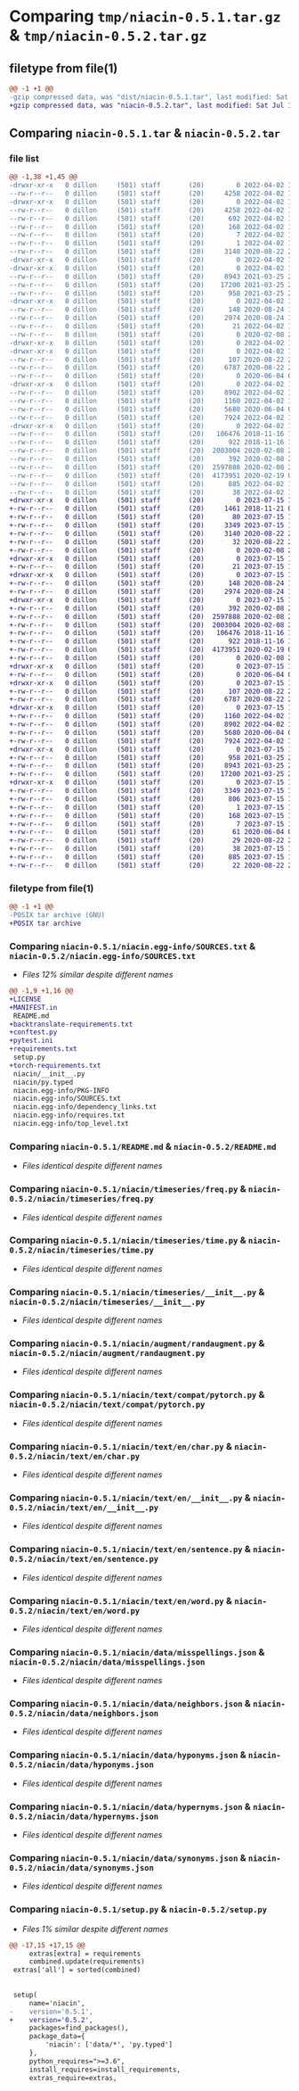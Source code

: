 # Comparing `tmp/niacin-0.5.1.tar.gz` & `tmp/niacin-0.5.2.tar.gz`

## filetype from file(1)

```diff
@@ -1 +1 @@
-gzip compressed data, was "dist/niacin-0.5.1.tar", last modified: Sat Apr  2 17:06:07 2022, max compression
+gzip compressed data, was "niacin-0.5.2.tar", last modified: Sat Jul 15 16:54:05 2023, max compression
```

## Comparing `niacin-0.5.1.tar` & `niacin-0.5.2.tar`

### file list

```diff
@@ -1,38 +1,45 @@
-drwxr-xr-x   0 dillon     (501) staff       (20)        0 2022-04-02 17:06:07.000000 niacin-0.5.1/
--rw-r--r--   0 dillon     (501) staff       (20)     4258 2022-04-02 17:06:07.000000 niacin-0.5.1/PKG-INFO
-drwxr-xr-x   0 dillon     (501) staff       (20)        0 2022-04-02 17:06:07.000000 niacin-0.5.1/niacin.egg-info/
--rw-r--r--   0 dillon     (501) staff       (20)     4258 2022-04-02 17:06:07.000000 niacin-0.5.1/niacin.egg-info/PKG-INFO
--rw-r--r--   0 dillon     (501) staff       (20)      692 2022-04-02 17:06:07.000000 niacin-0.5.1/niacin.egg-info/SOURCES.txt
--rw-r--r--   0 dillon     (501) staff       (20)      168 2022-04-02 17:06:07.000000 niacin-0.5.1/niacin.egg-info/requires.txt
--rw-r--r--   0 dillon     (501) staff       (20)        7 2022-04-02 17:06:07.000000 niacin-0.5.1/niacin.egg-info/top_level.txt
--rw-r--r--   0 dillon     (501) staff       (20)        1 2022-04-02 17:06:07.000000 niacin-0.5.1/niacin.egg-info/dependency_links.txt
--rw-r--r--   0 dillon     (501) staff       (20)     3140 2020-08-22 20:17:51.000000 niacin-0.5.1/README.md
-drwxr-xr-x   0 dillon     (501) staff       (20)        0 2022-04-02 17:06:07.000000 niacin-0.5.1/niacin/
-drwxr-xr-x   0 dillon     (501) staff       (20)        0 2022-04-02 17:06:07.000000 niacin-0.5.1/niacin/timeseries/
--rw-r--r--   0 dillon     (501) staff       (20)     8943 2021-03-25 23:06:45.000000 niacin-0.5.1/niacin/timeseries/freq.py
--rw-r--r--   0 dillon     (501) staff       (20)    17200 2021-03-25 23:06:45.000000 niacin-0.5.1/niacin/timeseries/time.py
--rw-r--r--   0 dillon     (501) staff       (20)      958 2021-03-25 23:06:45.000000 niacin-0.5.1/niacin/timeseries/__init__.py
-drwxr-xr-x   0 dillon     (501) staff       (20)        0 2022-04-02 17:06:07.000000 niacin-0.5.1/niacin/augment/
--rw-r--r--   0 dillon     (501) staff       (20)      148 2020-08-24 12:53:14.000000 niacin-0.5.1/niacin/augment/__init__.py
--rw-r--r--   0 dillon     (501) staff       (20)     2974 2020-08-24 12:53:14.000000 niacin-0.5.1/niacin/augment/randaugment.py
--rw-r--r--   0 dillon     (501) staff       (20)       21 2022-04-02 16:57:07.000000 niacin-0.5.1/niacin/__init__.py
--rw-r--r--   0 dillon     (501) staff       (20)        0 2020-02-08 23:58:26.000000 niacin-0.5.1/niacin/py.typed
-drwxr-xr-x   0 dillon     (501) staff       (20)        0 2022-04-02 17:06:07.000000 niacin-0.5.1/niacin/text/
-drwxr-xr-x   0 dillon     (501) staff       (20)        0 2022-04-02 17:06:07.000000 niacin-0.5.1/niacin/text/compat/
--rw-r--r--   0 dillon     (501) staff       (20)      107 2020-08-22 22:16:56.000000 niacin-0.5.1/niacin/text/compat/__init__.py
--rw-r--r--   0 dillon     (501) staff       (20)     6787 2020-08-22 22:16:56.000000 niacin-0.5.1/niacin/text/compat/pytorch.py
--rw-r--r--   0 dillon     (501) staff       (20)        0 2020-06-04 00:19:24.000000 niacin-0.5.1/niacin/text/__init__.py
-drwxr-xr-x   0 dillon     (501) staff       (20)        0 2022-04-02 17:06:07.000000 niacin-0.5.1/niacin/text/en/
--rw-r--r--   0 dillon     (501) staff       (20)     8902 2022-04-02 16:54:08.000000 niacin-0.5.1/niacin/text/en/char.py
--rw-r--r--   0 dillon     (501) staff       (20)     1160 2022-04-02 16:54:08.000000 niacin-0.5.1/niacin/text/en/__init__.py
--rw-r--r--   0 dillon     (501) staff       (20)     5680 2020-06-04 00:19:24.000000 niacin-0.5.1/niacin/text/en/sentence.py
--rw-r--r--   0 dillon     (501) staff       (20)     7924 2022-04-02 16:54:08.000000 niacin-0.5.1/niacin/text/en/word.py
-drwxr-xr-x   0 dillon     (501) staff       (20)        0 2022-04-02 17:06:07.000000 niacin-0.5.1/niacin/data/
--rw-r--r--   0 dillon     (501) staff       (20)   106476 2018-11-16 11:58:21.000000 niacin-0.5.1/niacin/data/misspellings.json
--rw-r--r--   0 dillon     (501) staff       (20)      922 2018-11-16 11:58:21.000000 niacin-0.5.1/niacin/data/neighbors.json
--rw-r--r--   0 dillon     (501) staff       (20)  2003004 2020-02-08 23:42:13.000000 niacin-0.5.1/niacin/data/hyponyms.json
--rw-r--r--   0 dillon     (501) staff       (20)      392 2020-02-08 23:58:26.000000 niacin-0.5.1/niacin/data/contractions.json
--rw-r--r--   0 dillon     (501) staff       (20)  2597888 2020-02-08 23:42:13.000000 niacin-0.5.1/niacin/data/hypernyms.json
--rw-r--r--   0 dillon     (501) staff       (20)  4173951 2020-02-19 05:08:51.000000 niacin-0.5.1/niacin/data/synonyms.json
--rw-r--r--   0 dillon     (501) staff       (20)      885 2022-04-02 16:56:49.000000 niacin-0.5.1/setup.py
--rw-r--r--   0 dillon     (501) staff       (20)       38 2022-04-02 17:06:07.000000 niacin-0.5.1/setup.cfg
+drwxr-xr-x   0 dillon     (501) staff       (20)        0 2023-07-15 16:54:05.639888 niacin-0.5.2/
+-rw-r--r--   0 dillon     (501) staff       (20)     1461 2018-11-21 00:44:46.000000 niacin-0.5.2/LICENSE
+-rw-r--r--   0 dillon     (501) staff       (20)       80 2023-07-15 16:45:45.000000 niacin-0.5.2/MANIFEST.in
+-rw-r--r--   0 dillon     (501) staff       (20)     3349 2023-07-15 16:54:05.639638 niacin-0.5.2/PKG-INFO
+-rw-r--r--   0 dillon     (501) staff       (20)     3140 2020-08-22 20:17:51.000000 niacin-0.5.2/README.md
+-rw-r--r--   0 dillon     (501) staff       (20)       32 2020-08-22 22:16:56.000000 niacin-0.5.2/backtranslate-requirements.txt
+-rw-r--r--   0 dillon     (501) staff       (20)        0 2020-02-08 23:09:23.000000 niacin-0.5.2/conftest.py
+drwxr-xr-x   0 dillon     (501) staff       (20)        0 2023-07-15 16:54:05.625615 niacin-0.5.2/niacin/
+-rw-r--r--   0 dillon     (501) staff       (20)       21 2023-07-15 16:47:39.000000 niacin-0.5.2/niacin/__init__.py
+drwxr-xr-x   0 dillon     (501) staff       (20)        0 2023-07-15 16:54:05.627322 niacin-0.5.2/niacin/augment/
+-rw-r--r--   0 dillon     (501) staff       (20)      148 2020-08-24 12:53:14.000000 niacin-0.5.2/niacin/augment/__init__.py
+-rw-r--r--   0 dillon     (501) staff       (20)     2974 2020-08-24 12:53:14.000000 niacin-0.5.2/niacin/augment/randaugment.py
+drwxr-xr-x   0 dillon     (501) staff       (20)        0 2023-07-15 16:54:05.633091 niacin-0.5.2/niacin/data/
+-rw-r--r--   0 dillon     (501) staff       (20)      392 2020-02-08 23:58:26.000000 niacin-0.5.2/niacin/data/contractions.json
+-rw-r--r--   0 dillon     (501) staff       (20)  2597888 2020-02-08 23:42:13.000000 niacin-0.5.2/niacin/data/hypernyms.json
+-rw-r--r--   0 dillon     (501) staff       (20)  2003004 2020-02-08 23:42:13.000000 niacin-0.5.2/niacin/data/hyponyms.json
+-rw-r--r--   0 dillon     (501) staff       (20)   106476 2018-11-16 11:58:21.000000 niacin-0.5.2/niacin/data/misspellings.json
+-rw-r--r--   0 dillon     (501) staff       (20)      922 2018-11-16 11:58:21.000000 niacin-0.5.2/niacin/data/neighbors.json
+-rw-r--r--   0 dillon     (501) staff       (20)  4173951 2020-02-19 05:08:51.000000 niacin-0.5.2/niacin/data/synonyms.json
+-rw-r--r--   0 dillon     (501) staff       (20)        0 2020-02-08 23:58:26.000000 niacin-0.5.2/niacin/py.typed
+drwxr-xr-x   0 dillon     (501) staff       (20)        0 2023-07-15 16:54:05.637210 niacin-0.5.2/niacin/text/
+-rw-r--r--   0 dillon     (501) staff       (20)        0 2020-06-04 00:19:24.000000 niacin-0.5.2/niacin/text/__init__.py
+drwxr-xr-x   0 dillon     (501) staff       (20)        0 2023-07-15 16:54:05.637619 niacin-0.5.2/niacin/text/compat/
+-rw-r--r--   0 dillon     (501) staff       (20)      107 2020-08-22 22:16:56.000000 niacin-0.5.2/niacin/text/compat/__init__.py
+-rw-r--r--   0 dillon     (501) staff       (20)     6787 2020-08-22 22:16:56.000000 niacin-0.5.2/niacin/text/compat/pytorch.py
+drwxr-xr-x   0 dillon     (501) staff       (20)        0 2023-07-15 16:54:05.638493 niacin-0.5.2/niacin/text/en/
+-rw-r--r--   0 dillon     (501) staff       (20)     1160 2022-04-02 16:54:08.000000 niacin-0.5.2/niacin/text/en/__init__.py
+-rw-r--r--   0 dillon     (501) staff       (20)     8902 2022-04-02 16:54:08.000000 niacin-0.5.2/niacin/text/en/char.py
+-rw-r--r--   0 dillon     (501) staff       (20)     5680 2020-06-04 00:19:24.000000 niacin-0.5.2/niacin/text/en/sentence.py
+-rw-r--r--   0 dillon     (501) staff       (20)     7924 2022-04-02 16:54:08.000000 niacin-0.5.2/niacin/text/en/word.py
+drwxr-xr-x   0 dillon     (501) staff       (20)        0 2023-07-15 16:54:05.639213 niacin-0.5.2/niacin/timeseries/
+-rw-r--r--   0 dillon     (501) staff       (20)      958 2021-03-25 23:06:45.000000 niacin-0.5.2/niacin/timeseries/__init__.py
+-rw-r--r--   0 dillon     (501) staff       (20)     8943 2021-03-25 23:06:45.000000 niacin-0.5.2/niacin/timeseries/freq.py
+-rw-r--r--   0 dillon     (501) staff       (20)    17200 2021-03-25 23:06:45.000000 niacin-0.5.2/niacin/timeseries/time.py
+drwxr-xr-x   0 dillon     (501) staff       (20)        0 2023-07-15 16:54:05.626822 niacin-0.5.2/niacin.egg-info/
+-rw-r--r--   0 dillon     (501) staff       (20)     3349 2023-07-15 16:54:05.000000 niacin-0.5.2/niacin.egg-info/PKG-INFO
+-rw-r--r--   0 dillon     (501) staff       (20)      806 2023-07-15 16:54:05.000000 niacin-0.5.2/niacin.egg-info/SOURCES.txt
+-rw-r--r--   0 dillon     (501) staff       (20)        1 2023-07-15 16:54:05.000000 niacin-0.5.2/niacin.egg-info/dependency_links.txt
+-rw-r--r--   0 dillon     (501) staff       (20)      168 2023-07-15 16:54:05.000000 niacin-0.5.2/niacin.egg-info/requires.txt
+-rw-r--r--   0 dillon     (501) staff       (20)        7 2023-07-15 16:54:05.000000 niacin-0.5.2/niacin.egg-info/top_level.txt
+-rw-r--r--   0 dillon     (501) staff       (20)       61 2020-06-04 00:19:24.000000 niacin-0.5.2/pytest.ini
+-rw-r--r--   0 dillon     (501) staff       (20)       29 2020-08-22 20:06:23.000000 niacin-0.5.2/requirements.txt
+-rw-r--r--   0 dillon     (501) staff       (20)       38 2023-07-15 16:54:05.639963 niacin-0.5.2/setup.cfg
+-rw-r--r--   0 dillon     (501) staff       (20)      885 2023-07-15 16:46:53.000000 niacin-0.5.2/setup.py
+-rw-r--r--   0 dillon     (501) staff       (20)       22 2020-08-22 22:16:56.000000 niacin-0.5.2/torch-requirements.txt
```

### filetype from file(1)

```diff
@@ -1 +1 @@
-POSIX tar archive (GNU)
+POSIX tar archive
```

### Comparing `niacin-0.5.1/niacin.egg-info/SOURCES.txt` & `niacin-0.5.2/niacin.egg-info/SOURCES.txt`

 * *Files 12% similar despite different names*

```diff
@@ -1,9 +1,16 @@
+LICENSE
+MANIFEST.in
 README.md
+backtranslate-requirements.txt
+conftest.py
+pytest.ini
+requirements.txt
 setup.py
+torch-requirements.txt
 niacin/__init__.py
 niacin/py.typed
 niacin.egg-info/PKG-INFO
 niacin.egg-info/SOURCES.txt
 niacin.egg-info/dependency_links.txt
 niacin.egg-info/requires.txt
 niacin.egg-info/top_level.txt
```

### Comparing `niacin-0.5.1/README.md` & `niacin-0.5.2/README.md`

 * *Files identical despite different names*

### Comparing `niacin-0.5.1/niacin/timeseries/freq.py` & `niacin-0.5.2/niacin/timeseries/freq.py`

 * *Files identical despite different names*

### Comparing `niacin-0.5.1/niacin/timeseries/time.py` & `niacin-0.5.2/niacin/timeseries/time.py`

 * *Files identical despite different names*

### Comparing `niacin-0.5.1/niacin/timeseries/__init__.py` & `niacin-0.5.2/niacin/timeseries/__init__.py`

 * *Files identical despite different names*

### Comparing `niacin-0.5.1/niacin/augment/randaugment.py` & `niacin-0.5.2/niacin/augment/randaugment.py`

 * *Files identical despite different names*

### Comparing `niacin-0.5.1/niacin/text/compat/pytorch.py` & `niacin-0.5.2/niacin/text/compat/pytorch.py`

 * *Files identical despite different names*

### Comparing `niacin-0.5.1/niacin/text/en/char.py` & `niacin-0.5.2/niacin/text/en/char.py`

 * *Files identical despite different names*

### Comparing `niacin-0.5.1/niacin/text/en/__init__.py` & `niacin-0.5.2/niacin/text/en/__init__.py`

 * *Files identical despite different names*

### Comparing `niacin-0.5.1/niacin/text/en/sentence.py` & `niacin-0.5.2/niacin/text/en/sentence.py`

 * *Files identical despite different names*

### Comparing `niacin-0.5.1/niacin/text/en/word.py` & `niacin-0.5.2/niacin/text/en/word.py`

 * *Files identical despite different names*

### Comparing `niacin-0.5.1/niacin/data/misspellings.json` & `niacin-0.5.2/niacin/data/misspellings.json`

 * *Files identical despite different names*

### Comparing `niacin-0.5.1/niacin/data/neighbors.json` & `niacin-0.5.2/niacin/data/neighbors.json`

 * *Files identical despite different names*

### Comparing `niacin-0.5.1/niacin/data/hyponyms.json` & `niacin-0.5.2/niacin/data/hyponyms.json`

 * *Files identical despite different names*

### Comparing `niacin-0.5.1/niacin/data/hypernyms.json` & `niacin-0.5.2/niacin/data/hypernyms.json`

 * *Files identical despite different names*

### Comparing `niacin-0.5.1/niacin/data/synonyms.json` & `niacin-0.5.2/niacin/data/synonyms.json`

 * *Files identical despite different names*

### Comparing `niacin-0.5.1/setup.py` & `niacin-0.5.2/setup.py`

 * *Files 1% similar despite different names*

```diff
@@ -17,15 +17,15 @@
     extras[extra] = requirements
     combined.update(requirements)
 extras['all'] = sorted(combined)
 
 
 setup(
     name='niacin',
-    version='0.5.1',
+    version='0.5.2',
     packages=find_packages(),
     package_data={
         'niacin': ['data/*', 'py.typed']
     },
     python_requires=">=3.6",
     install_requires=install_requirements,
     extras_require=extras,
```


